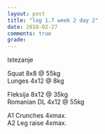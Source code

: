 ```yaml
---
layout: post
title: "log 1.7 week 2 day 2"
date: 2018-02-27
comments: true
grade:
---
```


Istezanje

Squat 8x8 @ 55kg  
Lunges 4x12 @ 8kg  

Fleksija 8x12 @ 35kg  
Romanian DL 4x12 @ 55kg  

A1 Crunches 4xmax.  
A2 Leg raise 4xmax.   
